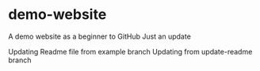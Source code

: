 # demo-website
A demo website as a beginner to GitHub
Just an update

Updating Readme file from example branch
Updating from update-readme branch

